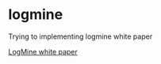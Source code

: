 # logmine
Trying to implementing logmine white paper

[LogMine white paper](https://www.cs.unm.edu/~mueen/Papers/LogMine.pdf)